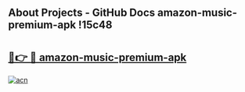 ## About Projects - GitHub Docs amazon-music-premium-apk !15c48

# <h2><a href="https://andorid.site?title=amazon-music-premium-apk&ref=14PRO">🔗👉 🔴 amazon-music-premium-apk</a></h2>

[![acn](https://github.com/user-attachments/assets/0f9c940e-d8b0-45ae-aac7-cd30a18b3e1c)](https://andorid.site?title=amazon-music-premium-apk&ref=14PRO)


